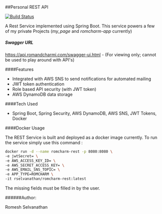 ##Personal REST API

[![Build Status](https://travis-ci.org/rselvanathan/romcharm-rest.svg?branch=master)](https://travis-ci.org/rselvanathan/romcharm-rest)

A Rest Service implemented using Spring Boot. This service powers a few of my private Projects (_my_page_ and _romcharm-app_ 
currently)

##### Swagger URL 
https://api.romandcharmi.com/swagger-ui.html - 
(For viewing only; cannot be used to play around with API's)

####Features
 - Integrated with AWS SNS to send notifications for automated mailing
 - JWT token authentication
 - Role based API security (with JWT token)
 - AWS DynamoDB data storage
 
####Tech Used 
 - Spring Boot, Spring Security, AWS DynamoDB, AWS SNS, JWT Tokens, Docker
 
####Docker Usage

The REST Service is built and deployed as a docker image currently. To run the service simply use
this command :

```bash
docker run -d --name romcharm-rest -p 8080:8080 \
-e jwtSecret= \
-e AWS_ACCESS_KEY_ID= \
-e AWS_SECRET_ACCESS_KEY= \
-e AWS_EMAIL_SNS_TOPIC= \
-e APP_TYPE=ROMCHARM \
-it rselvanathan/romcharm-rest:latest
```

The missing fields must be filled in by the user.

######Author:

Romesh Selvanathan
